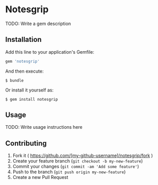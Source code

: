 # Notesgrip

TODO: Write a gem description

## Installation

Add this line to your application's Gemfile:

```ruby
gem 'notesgrip'
```

And then execute:

    $ bundle

Or install it yourself as:

    $ gem install notesgrip

## Usage

TODO: Write usage instructions here

## Contributing

1. Fork it ( https://github.com/[my-github-username]/notesgrip/fork )
2. Create your feature branch (`git checkout -b my-new-feature`)
3. Commit your changes (`git commit -am 'Add some feature'`)
4. Push to the branch (`git push origin my-new-feature`)
5. Create a new Pull Request
